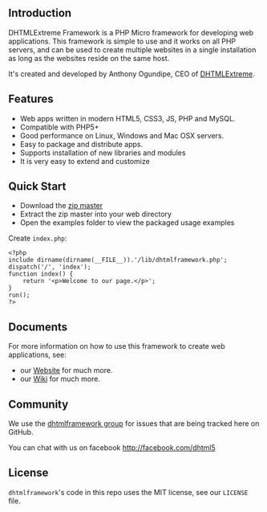 ## Introduction

DHTMLExtreme Framework is a PHP Micro framework for developing web applications. 
This framework is simple to use and it works on all PHP servers, and can be used to 
create multiple websites in a single installation as long as the websites reside on the same host.

It's created and developed by Anthony Ogundipe, CEO of [DHTMLExtreme](http://www.dhtmlextreme.net).


## Features

* Web apps written in modern HTML5, CSS3, JS, PHP and MySQL.
* Compatible with PHP5+
* Good performance on Linux, Windows and Mac OSX servers.
* Easy to package and distribute apps.
* Supports installation of new libraries and modules
* It is very easy to extend and customize


## Quick Start
* Download the [zip master](https://github.com/dhtml/dhtmlframework/archive/master.zip)
* Extract the zip master into your web directory
* Open the examples folder to view the packaged usage examples


Create `index.php`:
```
<?php
include dirname(dirname(__FILE__)).'/lib/dhtmlframework.php';
dispatch('/', 'index');
function index() {
    return '<p>Welcome to our page.</p>';
}
run();
?>
```


## Documents

For more information on how to use this framework to create web applications, see:

* our [Website](http://dhtmlframework.com) for much more.
* our [Wiki](https://github.com/dhtml/dhtmlframework/wiki) for much more.

## Community

We use the [dhtmlframework group](https://groups.google.com/forum/#!forum/dhtmlframework) for issues that are being tracked here on GitHub.

You can chat with us on facebook http://facebook.com/dhtml5 

## License

`dhtmlframework`'s code in this repo uses the MIT license, see our `LICENSE` file.
